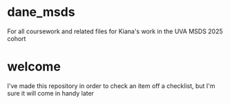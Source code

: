 # dane_msds
For all coursework and related files for Kiana's work in the UVA MSDS 2025 cohort


# welcome
I've made this repository in order to check an item off a checklist, but I'm sure it will come in handy later

